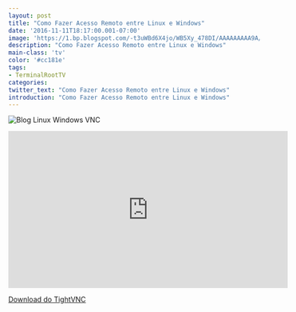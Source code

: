 ```yaml
---
layout: post
title: "Como Fazer Acesso Remoto entre Linux e Windows"
date: '2016-11-11T18:17:00.001-07:00'
image: 'https://1.bp.blogspot.com/-t3uWBd6X4jo/WB5Xy_478DI/AAAAAAAAA9A/bl9XzT2jbosDxkT11n2XImQQ42sBKEe5QCLcB/s72-c/blog-linux-acesso-remoto-windows.jpg'
description: "Como Fazer Acesso Remoto entre Linux e Windows"
main-class: 'tv'
color: '#cc181e'
tags:
- TerminalRootTV
categories:
twitter_text: "Como Fazer Acesso Remoto entre Linux e Windows"
introduction: "Como Fazer Acesso Remoto entre Linux e Windows"
---
```


![Blog Linux Windows VNC](https://1.bp.blogspot.com/-t3uWBd6X4jo/WB5Xy_478DI/AAAAAAAAA9A/bl9XzT2jbosDxkT11n2XImQQ42sBKEe5QCLcB/s320/blog-linux-acesso-remoto-windows.jpg)
<iframe allowfullscreen="" frameborder="0" height="315" src="https://www.youtube.com/embed/jxMqNKVJNyQ" width="560"></iframe>


[Download do TightVNC](http://tightvnc.com/download.php)
